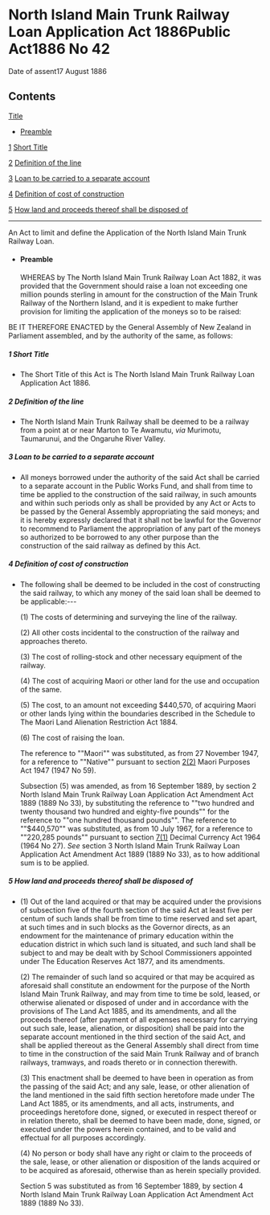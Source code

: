 # North Island Main Trunk Railway Loan Application Act 1886Public Act1886 No 42

Date of assent17 August 1886

## Contents

[Title][0]
    
*   [Preamble][1]

[1][2] [Short Title][2]

[2][3] [Definition of the line][3]

[3][4] [Loan to be carried to a separate account][4]

[4][5] [Definition of cost of construction][5]

[5][6] [How land and proceeds thereof shall be disposed of][6]

---

An Act to limit and define the Application of the North Island Main Trunk Railway Loan.
    
*   #### Preamble
    
    WHEREAS by The North Island Main Trunk Railway Loan Act 1882, it was provided that the Government should raise a loan not exceeding one million pounds sterling in amount for the construction of the Main Trunk Railway of the Northern Island, and it is expedient to make further provision for limiting the application of the moneys so to be raised:

BE IT THEREFORE ENACTED by the General Assembly of New Zealand in Parliament assembled, and by the authority of the same, as follows:

##### 1 Short Title
    
*   The Short Title of this Act is The North Island Main Trunk Railway Loan Application Act 1886\.

##### 2 Definition of the line
    
*   The North Island Main Trunk Railway shall be deemed to be a railway from a point at or near Marton to Te Awamutu, _via_ Murimotu, Taumarunui, and the Ongaruhe River Valley.

##### 3 Loan to be carried to a separate account
    
*   All moneys borrowed under the authority of the said Act shall be carried to a separate account in the Public Works Fund, and shall from time to time be applied to the construction of the said railway, in such amounts and within such periods only as shall be provided by any Act or Acts to be passed by the General Assembly appropriating the said moneys; and it is hereby expressly declared that it shall not be lawful for the Governor to recommend to Parliament the appropriation of any part of the moneys so authorized to be borrowed to any other purpose than the construction of the said railway as defined by this Act.

##### 4 Definition of cost of construction
    
*   The following shall be deemed to be included in the cost of constructing the said railway, to which any money of the said loan shall be deemed to be applicable:---
    
    (1) The costs of determining and surveying the line of the railway.
    
    (2) All other costs incidental to the construction of the railway and approaches thereto.
    
    (3) The cost of rolling-stock and other necessary equipment of the railway.
    
    (4) The cost of acquiring Maori or other land for the use and occupation of the same.
    
    (5) The cost, to an amount not exceeding $440,570, of acquiring Maori or other lands lying within the boundaries described in the Schedule to The Maori Land Alienation Restriction Act 1884\.
    
    (6) The cost of raising the loan.
    
    The reference to ""Maori"" was substituted, as from 27 November 1947, for a reference to ""Native"" pursuant to section [2(2)][7] Maori Purposes Act 1947 (1947 No 59).
    
    Subsection (5) was amended, as from 16 September 1889, by section 2 North Island Main Trunk Railway Loan Application Act Amendment Act 1889 (1889 No 33), by substituting the reference to ""two hundred and twenty thousand two hundred and eighty-five pounds"" for the reference to ""one hundred thousand pounds"". The reference to ""$440,570"" was substituted, as from 10 July 1967, for a reference to ""220,285 pounds"" pursuant to section [7(1)][8] Decimal Currency Act 1964 (1964 No 27). _See_ section 3 North Island Main Trunk Railway Loan Application Act Amendment Act 1889 (1889 No 33), as to how additional sum is to be applied.

##### 5 How land and proceeds thereof shall be disposed of
    
*   (1) Out of the land acquired or that may be acquired under the provisions of subsection five of the fourth section of the said Act at least five per centum of such lands shall be from time to time reserved and set apart, at such times and in such blocks as the Governor directs, as an endowment for the maintenance of primary education within the education district in which such land is situated, and such land shall be subject to and may be dealt with by School Commissioners appointed under The Education Reserves Act 1877, and its amendments.
    
    (2) The remainder of such land so acquired or that may be acquired as aforesaid shall constitute an endowment for the purpose of the North Island Main Trunk Railway, and may from time to time be sold, leased, or otherwise alienated or disposed of under and in accordance with the provisions of The Land Act 1885, and its amendments, and all the proceeds thereof (after payment of all expenses necessary for carrying out such sale, lease, alienation, or disposition) shall be paid into the separate account mentioned in the third section of the said Act, and shall be applied thereout as the General Assembly shall direct from time to time in the construction of the said Main Trunk Railway and of branch railways, tramways, and roads thereto or in connection therewith.
    
    (3) This enactment shall be deemed to have been in operation as from the passing of the said Act; and any sale, lease, or other alienation of the land mentioned in the said fifth section heretofore made under The Land Act 1885, or its amendments, and all acts, instruments, and proceedings heretofore done, signed, or executed in respect thereof or in relation thereto, shall be deemed to have been made, done, signed, or executed under the powers herein contained, and to be valid and effectual for all purposes accordingly.
    
    (4) No person or body shall have any right or claim to the proceeds of the sale, lease, or other alienation or disposition of the lands acquired or to be acquired as aforesaid, otherwise than as herein specially provided.
    
    Section 5 was substituted as from 16 September 1889, by section 4 North Island Main Trunk Railway Loan Application Act Amendment Act 1889 (1889 No 33).



[0]: http://www.legislation.govt.nz/act/public/1886/0042/latest/whole.html#DLM133409
[1]: http://www.legislation.govt.nz/act/public/1886/0042/latest/whole.html#DLM133410
[2]: http://www.legislation.govt.nz/act/public/1886/0042/latest/whole.html#DLM133413
[3]: http://www.legislation.govt.nz/act/public/1886/0042/latest/whole.html#DLM133414
[4]: http://www.legislation.govt.nz/act/public/1886/0042/latest/whole.html#DLM133415
[5]: http://www.legislation.govt.nz/act/public/1886/0042/latest/whole.html#DLM133416
[6]: http://www.legislation.govt.nz/act/public/1886/0042/latest/whole.html#DLM133419
[7]: http://www.legislation.govt.nz/act/public/1886/0042/latest/link.aspx?id=DLM245843
[8]: http://www.legislation.govt.nz/act/public/1886/0042/latest/link.aspx?id=DLM351265